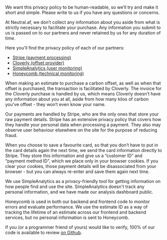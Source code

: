 
We want this privacy policy to be human-readable, so we’ll try and make it short and simple. Please write to us if you have any questions or concerns.

At Neutral.af, we don’t collect any information about you aside from what is strictly necessary to facilitate your purchase. Any information you submit to us is passed on to our partners and never retained by us for any duration of time.

Here you'll find the privacy policy of each of our partners:

- [Stripe (payment processing)](https://stripe.com/privacy)
- [Cloverly (offset provider)](https://cloverly.com/privacy-policy)
- [SimpleAnalytics (user monitoring)](https://simpleanalytics.com/privacy)
- [Honeycomb (technical monitoring)](https://www.honeycomb.io/privacy/)

When making an estimate to purchase a carbon offset, as well as when that offset is purchased, the transaction is facilitated by Cloverly. The invoice for the Cloverly purchase is handled by us, which means Cloverly doesn’t have any information about you at all, aside from how many kilos of carbon you’ve offset - they won’t even know your name.

Our payments are handled by Stripe, who are the only ones that store your raw payment details. Stripe has an extensive privacy policy that covers how they handle your personal data when processing a payment. They also may observe user behaviour elsewhere on the site for the purpose of reducing fraud.

When you choose to save a favourite card, so that you don’t have to put in the card details again the next time, we send the card information directly to Stripe. They store this information and give us a “customer ID” and “payment method ID”, which we place only in your browser cookies. If you clear your cookies, those payment details will be disassociated from your browser - but you can always re-enter and save them again next time.

We use SimpleAnalytics as a privacy-friendly tool for getting information on how people find and use the site. SimpleAnalytics doesn't track any personal information, and we have made our analysis dashboard public.

Honeycomb is used in both our backend and frontend code to monitor errors and evaluate performance. We use the estimate ID as a way of tracking the lifetime of an estimate across our frontend and backend services, but no personal information is sent to Honeycomb.

If you (or a programmer friend of yours) would like to verify, 100% of our code is available to review [on Github](https://www.github.com/neutral-af).
